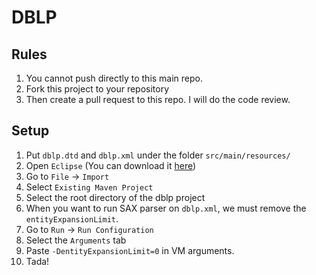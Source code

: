 # DBLP

## Rules

1. You cannot push directly to this main repo.
2. Fork this project to your repository
3. Then create a pull request to this repo. I will do the code review.

## Setup
1. Put `dblp.dtd` and `dblp.xml` under the folder `src/main/resources/`
2. Open `Eclipse` (You can download it [here](http://www.eclipse.org/downloads/packages/eclipse-ide-java-ee-developers/marsr))
3. Go to `File` -> `Import`
4. Select `Existing Maven Project`
5. Select the root directory of the dblp project
6. When you want to run SAX parser on `dblp.xml`, we must remove the `entityExpansionLimit`.
7. Go to `Run` -> `Run Configuration`
8. Select the `Arguments` tab
9. Paste `-DentityExpansionLimit=0` in VM arguments.
10. Tada!
